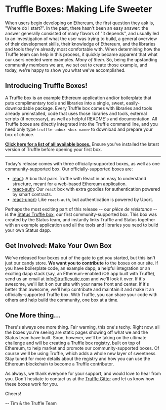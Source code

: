 # Truffle Boxes: Making Life Sweeter

When users begin developing on Ethereum, the first question they ask is, "Where do I start?". In the past, there hasn't been an easy answer: the answer generally consisted of many flavors of "it depends", and usually led to an investigation of what the user was trying to build, a general overview of their development skills, their knowledge of Ethereum, and the libraries and tools they're already most comfortable with. When determining how the Truffle team can help in this process, it quickly became apparent that what our users needed were examples. _Many of them._ So, being the upstanding community members we are, we set out to create those example, and today, we're happy to show you what we've accomplished.

## Introducing Truffle Boxes!

A Truffle box is an example Ethereum application and/or boilerplate that puts complimentary tools and libraries into a single, sweet, easily-downloadable package. Every Truffle box comes with libraries and tools already preinstalled, code that uses those libraries and tools, external scripts (if necessary), as well as helpful README's and documentation. All Truffle boxes are directly integrated into the Truffle command line, and you need only type `truffle unbox <box name>` to download and prepare your box of choice.

**[Click here for a list of all available boxes.](/boxes)** Ensure you've installed the latest version of Truffle before opening your first box.

-----------------

Today's release comes with three officially-supported boxes, as well as one community-supported box. Our officially-supported boxes are:

* [react](/boxes/react): A box that pairs Truffle with React in an easy to understand structure, meant for a web-based Ethereum application.
* [react-auth](/boxes/react-auth): Our `react` box with extra goodies for authentication powered by smart contracts.
* [react-uport](/boxes/react-uport): Like `react-auth`, but authentication is powered by Uport.

Perhaps the most exciting part of this release -- our _pièce de résistance_ -- is the [Status Truffle box](/boxes/status), our first community-supported box. This box was created by the Status team, and instantly links Truffle and Status together with an example application and all the tools and libraries you need to build your own Status dapp.


## Get Involved: Make Your Own Box

We've released four boxes out of the gate to get you started, but this isn't just our candy store. **We want you to contribute** to the boxes on our site. If you have boilerplate code, an example dapp, a helpful integration or an exciting dapp stack (say, an Ethereum-enabled iOS app built with Truffle), send us an email at [info@trufflesuite.com](mailto:info@trufflesuite.com) and we'll look it over. If it's awesome, we'll list it on our site with your name front and center. If it's better than awesome, we'll help contribute and maintain it and make it an officially-supported Truffle box. With Truffle, you can share your code with others and help build the community, one box at a time.

## One More thing...

There's always one more thing. Fair warning, this one's techy. Right now, all the boxes you're seeing are static pages showing off what we and the Status team have built. Soon, however, we'll be taking on the ultimate challenge and will be creating a Truffle box registry, built on top of Ethereum, to help market and promote our community-supported boxes. Of course we'll be using Truffle, which adds a whole new layer of sweetness. Stay tuned for more details about the registry and how you can use the Ethereum blockchain to become a Truffle contributor.

As always, we thank everyone for your support, and would love to hear from you. Don't hesitate to contact us at the [Truffle Gitter](http://gitter.im/Consensys/truffle) and let us know how these boxes work for you.

Cheers!

-- Tim & the Truffle Team

